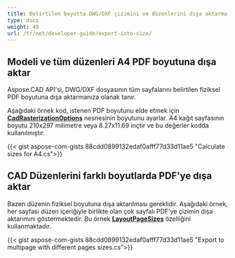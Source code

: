 ```yaml
---
title: Belirtilen boyutta DWG/DXF çizimini ve düzenlerini dışa aktarma
type: docs
weight: 40
url: /tr/net/developer-guide/export-into-size/
---
```


## **Modeli ve tüm düzenleri A4 PDF boyutuna dışa aktar**

Aspose.CAD API'si, DWG/DXF dosyasının tüm sayfalarını belirtilen fiziksel PDF boyutuna dışa aktarmanıza olanak tanır.

Aşağıdaki örnek kod, istenen PDF boyutunu elde etmek için [**CadRasterizationOptions**](https://reference.aspose.com/cad/net/aspose.cad.imageoptions/cadrasterizationoptions/) nesnesinin boyutunu ayarlar. A4 kağıt sayfasının boyutu 210x297 milimetre veya 8.27x11.69 inçtir ve bu değerler kodda kullanılmıştır.

{{< gist aspose-com-gists 88cdd0899132edaf0afff77d33d11ae5 "Calculate sizes for A4.cs">}}

## **CAD Düzenlerini farklı boyutlarda PDF'ye dışa aktar**

Bazen düzenin fiziksel boyutuna dışa aktarılması gereklidir. Aşağıdaki örnek, her sayfası düzen içeriğiyle birlikte olan çok sayfalı PDF'ye çizimin dışa aktarımını göstermektedir. Bu örnek [**LayoutPageSizes**](https://reference.aspose.com/cad/net/aspose.cad.imageoptions/vectorrasterizationoptions/layoutpagesizes/) özelliğini kullanmaktadır.

{{< gist aspose-com-gists 88cdd0899132edaf0afff77d33d11ae5 "Export to multipage with different pages sizes.cs">}}
